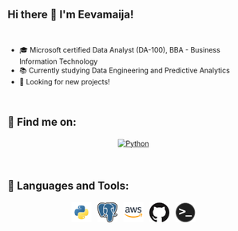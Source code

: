 ## Hi there 👋 I'm Eevamaija!
<!--
![](https://visitor-badge.laobi.icu/badge?page_id=currentco) [![Github](https://img.shields.io/github/followers/currentco?label=Followers&logo=Github)](https://github.com/currentco)
-->
<br/>

- 🎓 Microsoft certified Data Analyst (DA-100), BBA - Business Information Technology
- 📚 Currently studying Data Engineering and Predictive Analytics 
- 👯 Looking for new projects!
<br/>

## :email: Find me on:

<!--
[<img align="left" alt="currentco" width="40px" src="https://raw.githubusercontent.com/iconic/open-iconic/master/svg/globe.svg" />][website]
[<img align="left" alt="currentco" | LinkedIn" width="40px" src="https://cdn.jsdelivr.net/npm/simple-icons@v3/icons/linkedin.svg" />][linkedin]
-->

<p align="center">
 <a href="https://www.linkedin.com/in/eevamaijavirtanen" target="_blank" rel="noopener noreferrer"> <img src="https://cdn.jsdelivr.net/npm/simple-icons@v3/icons/linkedin.svg" alt="Python" height="40" style="vertical-align:top; margin:4px"></a>
</p>
<br/>


## 🧰 Languages and Tools:
<p align="center">
<img src="https://raw.githubusercontent.com/github/explore/80688e429a7d4ef2fca1e82350fe8e3517d3494d/topics/python/python.png" alt="Python" height="40" style="vertical-align:top; margin:4px">
<img src="https://raw.githubusercontent.com/github/explore/80688e429a7d4ef2fca1e82350fe8e3517d3494d/topics/postgresql/postgresql.png" alt="PostgreSQL" height="40" style="vertical-align:top; margin:4px">
<img src="https://raw.githubusercontent.com/github/explore/80688e429a7d4ef2fca1e82350fe8e3517d3494d/topics/aws/aws.png" alt="AWS" height="40" style="vertical-align:top; margin:4px">
<img src="https://raw.githubusercontent.com/github/explore/78df643247d429f6cc873026c0622819ad797942/topics/github/github.png" alt="Github" height="40" style="vertical-align:top; margin:4px">
<img src="https://raw.githubusercontent.com/github/explore/80688e429a7d4ef2fca1e82350fe8e3517d3494d/topics/terminal/terminal.png" alt="Terminal" height="40" style="vertical-align:top; margin:4px">
</p>
<br />


[website]: https://github.com/currentco
[linkedin]: https://linkedin.com/in/eevamaijavirtanen


